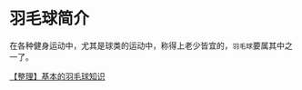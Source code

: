 # 羽毛球简介

在各种健身运动中，尤其是球类的运动中，称得上老少皆宜的，`羽毛球`要属其中之一了。

[【整理】基本的羽毛球知识](https://www.crifan.com/summary_some_basic_information_about_badminton/)
